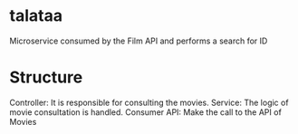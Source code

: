 # talataa
Microservice consumed by the Film API and performs a search for ID

# Structure
Controller: It is responsible for consulting the movies.
Service: The logic of movie consultation is handled.
Consumer API: Make the call to the API of Movies
